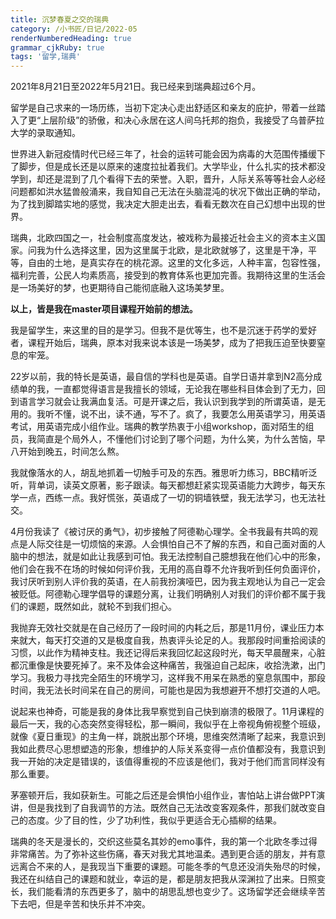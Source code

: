 ```yaml
---
title: 沉梦春夏之交的瑞典
category: /小书匠/日记/2022-05
renderNumberedHeading: true
grammar_cjkRuby: true
tags: '留学,瑞典'
---
```



2021年8月21日至2022年5月21日。我已经来到瑞典超过6个月。  

留学是自己求来的一场历练，当初下定决心走出舒适区和亲友的庇护，带着一丝踏入了更“上层阶级”的骄傲，和决心永居在这人间乌托邦的抱负，我接受了乌普萨拉大学的录取通知。  
  
世界进入新冠疫情时代已经三年了，社会的运转可能会因为病毒的大范围传播缓下了脚步，但是成长还是以原来的速度拉扯着我们。大学毕业，什么扎实的技术都没学到，却还是混到了几个看得下去的荣誉。入职，晋升，人际关系等等社会人必经问题都如洪水猛兽般涌来，我自知自己无法在头脑混沌的状况下做出正确的举动，为了找到脚踏实地的感觉，我决定大胆走出去，看看无数次在自己幻想中出现的世界。  
  
瑞典，北欧四国之一，社会制度高度发达，被戏称为最接近社会主义的资本主义国家。问我为什么选择这里，因为这里属于北欧，是北欧就够了，这里是干净，平等，自由的土地，是真实存在的桃花源。这里的文化多远，人种丰富，包容性强，福利完善，公民人均素质高，接受到的教育体系也更加完善。我期待这里的生活会是一场美好的梦，也更期待自己能彻底融入这场美梦里。  
  
**以上，皆是我在master项目课程开始前的想法。**  
  
我是留学生，来这里的目的是学习。但我不是优等生，也不是沉迷于药学的爱好者，课程开始后，瑞典，原本对我来说本该是一场美梦，成为了把我压迫至快要窒息的牢笼。  
  
22岁以前，我的特长是英语，最自信的学科也是英语。自学日语并拿到N2高分成绩单的我，一直都觉得语言是我擅长的领域，无论我在哪些科目体会到了无力，回到语言学习就会让我满血复活。可是开课之后，我认识到我学到的所谓英语，是无用的。我听不懂，说不出，读不通，写不了。疯了，我要怎么用英语学习，用英语考试，用英语完成小组作业。瑞典的教学热衷于小组workshop，面对陌生的组员，我简直是个局外人，不懂他们讨论到了哪个问题，为什么笑，为什么苦恼，早八开始到晚五，时间怎么熬。  
  
我就像落水的人，胡乱地抓着一切触手可及的东西。雅思听力练习，BBC精听泛听，背单词，读英文原著，影子跟读。每天都想赶紧实现英语能力大跨步，每天东学一点，西练一点。我好慌张，英语成了一切的铜墙铁壁，我无法学习，也无法社交。  
  
4月份我读了《被讨厌的勇气》，初步接触了阿德勒心理学。全书我最有共鸣的观点是人际交往是一切烦恼的来源。人会惧怕自己不了解的东西，和自己面对面的人脑中的想法，就是如此让我感到可怕。我无法控制自己臆想我在他们心中的形象，他们会在我不在场的时候如何评价我，无用的高自尊不允许我听到任何负面评价，我讨厌听到别人评价我的英语，在人前我扮演哑巴，因为我主观地认为自己一定会被贬低。阿德勒心理学倡导的课题分离，让我们明确别人对我们的评价都不属于我们的课题，既然如此，就轮不到我们担心。  
  
我抛弃无效社交就是在自己经历了一段时间的内耗之后，那是11月份，课业压力本来就大，每天打交道的又是极度自我，热衷评头论足的人。我那段时间重拾阅读的习惯，以此作为精神支柱。我还记得后来我回忆起这段时光，每天早晨醒来，心脏都沉重像是快要死掉了。来不及体会这种痛苦，我强迫自己起床，收拾洗漱，出门学习。我极力寻找完全陌生的环境学习，这样我不用呆在熟悉的窒息氛围中，那段时间，我无法长时间呆在自己的房间，可能也是因为我想避开不想打交道的人吧。  
  
说起来也神奇，可能是我的身体比我早察觉到自己快到崩溃的极限了。11月课程的最后一天，我的心态突然变得轻松，那一瞬间，我似乎在上帝视角俯视整个班级，就像《夏日重现》的主角一样，跳脱出那个环境，思维突然清晰了起来，我意识到我如此费尽心思想塑造的形象，想维护的人际关系变得一点价值都没有，我意识到我一开始的决定是错误的，该值得重视的不应该是他们，我对于他们而言同样没有那么重要。  
  
茅塞顿开后，我如获新生。可能之后还是会惧怕小组作业，害怕站上讲台做PPT演讲，但是我找到了自我调节的方法。既然自己无法改变客观条件，那我们就改变自己的态度。少了目的性，少了功利性，我似乎更适合无心插柳的结果。  
  
瑞典的冬天是漫长的，交织这些莫名其妙的emo事件，我的第一个北欧冬季过得非常痛苦。为了弥补这些伤痛，春天对我尤其地温柔。遇到更合适的朋友，并有意远离合不来的人，是我现当下重要的课题。可能冬季的气息还没消失殆尽的时候，我还在纠结自己的课题和就业，幸运的是，都是朋友把我从深渊拉了出来。日照变长，我们能看清的东西更多了，脑中的胡思乱想也变少了。这场留学还会继续辛苦下去吧，但是辛苦和快乐并不冲突。